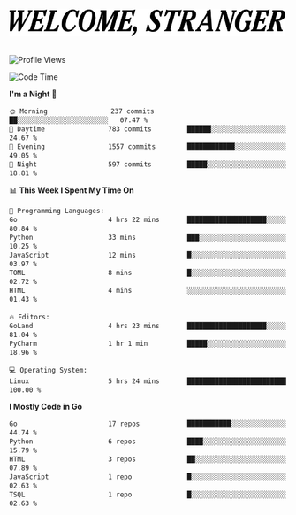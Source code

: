 <div>
  <picture>
    <source media="(prefers-color-scheme: dark)" srcset="./headers/welcome_white.png">
    <img alt="WELCOME, STRANGER" src="./headers/welcome.png" width="500">
  </picture>
</div>

<br>

![Profile Views](https://komarev.com/ghpvc/?username=darleet&color=blue)

<!--START_SECTION:waka-->
![Code Time](http://img.shields.io/badge/Code%20Time-976%20hrs%2044%20mins-blue)

**I'm a Night 🦉** 

```text
🌞 Morning                237 commits         ██░░░░░░░░░░░░░░░░░░░░░░░   07.47 % 
🌆 Daytime                783 commits         ██████░░░░░░░░░░░░░░░░░░░   24.67 % 
🌃 Evening                1557 commits        ████████████░░░░░░░░░░░░░   49.05 % 
🌙 Night                  597 commits         █████░░░░░░░░░░░░░░░░░░░░   18.81 % 
```


📊 **This Week I Spent My Time On** 

```text
💬 Programming Languages: 
Go                       4 hrs 22 mins       ████████████████████░░░░░   80.84 % 
Python                   33 mins             ███░░░░░░░░░░░░░░░░░░░░░░   10.25 % 
JavaScript               12 mins             █░░░░░░░░░░░░░░░░░░░░░░░░   03.97 % 
TOML                     8 mins              █░░░░░░░░░░░░░░░░░░░░░░░░   02.72 % 
HTML                     4 mins              ░░░░░░░░░░░░░░░░░░░░░░░░░   01.43 % 

🔥 Editors: 
GoLand                   4 hrs 23 mins       ████████████████████░░░░░   81.04 % 
PyCharm                  1 hr 1 min          █████░░░░░░░░░░░░░░░░░░░░   18.96 % 

💻 Operating System: 
Linux                    5 hrs 24 mins       █████████████████████████   100.00 % 
```

**I Mostly Code in Go** 

```text
Go                       17 repos            ███████████░░░░░░░░░░░░░░   44.74 % 
Python                   6 repos             ████░░░░░░░░░░░░░░░░░░░░░   15.79 % 
HTML                     3 repos             ██░░░░░░░░░░░░░░░░░░░░░░░   07.89 % 
JavaScript               1 repo              █░░░░░░░░░░░░░░░░░░░░░░░░   02.63 % 
TSQL                     1 repo              █░░░░░░░░░░░░░░░░░░░░░░░░   02.63 % 
```




<!--END_SECTION:waka-->
